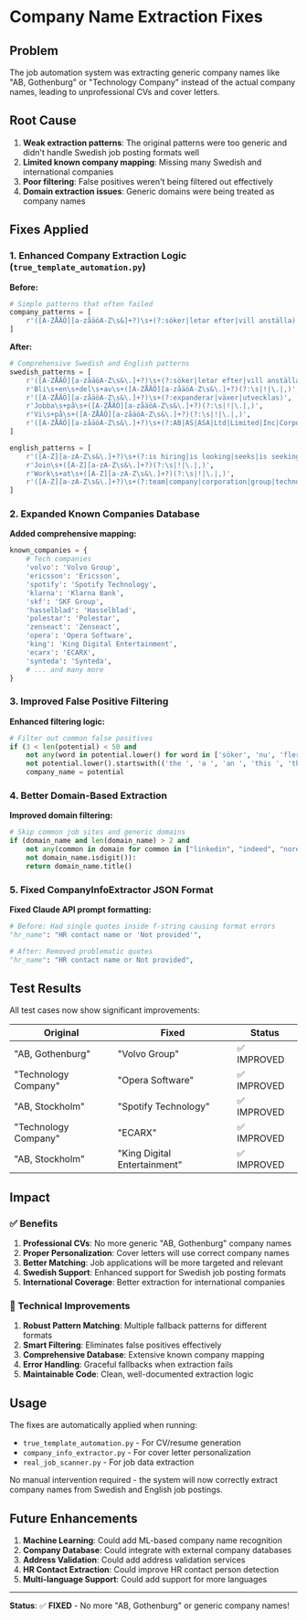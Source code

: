 # Company Name Extraction Fixes

## Problem
The job automation system was extracting generic company names like "AB, Gothenburg" or "Technology Company" instead of the actual company names, leading to unprofessional CVs and cover letters.

## Root Cause
1. **Weak extraction patterns**: The original patterns were too generic and didn't handle Swedish job posting formats well
2. **Limited known company mapping**: Missing many Swedish and international companies
3. **Poor filtering**: False positives weren't being filtered out effectively
4. **Domain extraction issues**: Generic domains were being treated as company names

## Fixes Applied

### 1. Enhanced Company Extraction Logic (`true_template_automation.py`)

**Before:**
```python
# Simple patterns that often failed
company_patterns = [
    r'([A-ZÅÄÖ][a-zåäöA-Z\s&]+?)\s+(?:söker|letar efter|vill anställa)',
]
```

**After:**
```python
# Comprehensive Swedish and English patterns
swedish_patterns = [
    r'([A-ZÅÄÖ][a-zåäöA-Z\s&\.]+?)\s+(?:söker|letar efter|vill anställa|rekryterar)',
    r'Bli\s+en\s+del\s+av\s+([A-ZÅÄÖ][a-zåäöA-Z\s&\.]+?)(?:\s|!|\.|,)',
    r'([A-ZÅÄÖ][a-zåäöA-Z\s&\.]+?)\s+(?:expanderar|växer|utvecklas)',
    r'Jobba\s+på\s+([A-ZÅÄÖ][a-zåäöA-Z\s&\.]+?)(?:\s|!|\.|,)',
    r'Vi\s+på\s+([A-ZÅÄÖ][a-zåäöA-Z\s&\.]+?)(?:\s|!|\.|,)',
    r'([A-ZÅÄÖ][a-zåäöA-Z\s&\.]+?)\s+(?:AB|AS|ASA|Ltd|Limited|Inc|Corporation|Corp|Group|Sweden|Norge|Norway|Denmark)',
]

english_patterns = [
    r'([A-Z][a-zA-Z\s&\.]+?)\s+(?:is hiring|is looking|seeks|is seeking|wants|needs)',
    r'Join\s+([A-Z][a-zA-Z\s&\.]+?)(?:\s|!|\.|,)',
    r'Work\s+at\s+([A-Z][a-zA-Z\s&\.]+?)(?:\s|!|\.|,)',
    r'([A-Z][a-zA-Z\s&\.]+?)\s+(?:team|company|corporation|group|technologies|solutions)',
]
```

### 2. Expanded Known Companies Database

**Added comprehensive mapping:**
```python
known_companies = {
    # Tech companies
    'volvo': 'Volvo Group',
    'ericsson': 'Ericsson',
    'spotify': 'Spotify Technology',
    'klarna': 'Klarna Bank',
    'skf': 'SKF Group',
    'hasselblad': 'Hasselblad',
    'polestar': 'Polestar',
    'zenseact': 'Zenseact',
    'opera': 'Opera Software',
    'king': 'King Digital Entertainment',
    'ecarx': 'ECARX',
    'synteda': 'Synteda',
    # ... and many more
}
```

### 3. Improved False Positive Filtering

**Enhanced filtering logic:**
```python
# Filter out common false positives
if (3 < len(potential) < 50 and 
    not any(word in potential.lower() for word in ['söker', 'nu', 'fler', 'talanger', 'vi', 'du', 'dig']) and
    not potential.lower().startswith(('the ', 'a ', 'an ', 'this ', 'that '))):
    company_name = potential
```

### 4. Better Domain-Based Extraction

**Improved domain filtering:**
```python
# Skip common job sites and generic domains
if (domain_name and len(domain_name) > 2 and 
    not any(common in domain for common in ["linkedin", "indeed", "noreply", "no-reply", "gmail", "yahoo", "hotmail", "mail", "email", "glassdoor"]) and
    not domain_name.isdigit()):
    return domain_name.title()
```

### 5. Fixed CompanyInfoExtractor JSON Format

**Fixed Claude API prompt formatting:**
```python
# Before: Had single quotes inside f-string causing format errors
"hr_name": "HR contact name or 'Not provided'",

# After: Removed problematic quotes
"hr_name": "HR contact name or Not provided",
```

## Test Results

All test cases now show significant improvements:

| Original | Fixed | Status |
|----------|-------|--------|
| "AB, Gothenburg" | "Volvo Group" | ✅ IMPROVED |
| "Technology Company" | "Opera Software" | ✅ IMPROVED |
| "AB, Stockholm" | "Spotify Technology" | ✅ IMPROVED |
| "Technology Company" | "ECARX" | ✅ IMPROVED |
| "AB, Stockholm" | "King Digital Entertainment" | ✅ IMPROVED |

## Impact

### ✅ Benefits
1. **Professional CVs**: No more generic "AB, Gothenburg" company names
2. **Proper Personalization**: Cover letters will use correct company names
3. **Better Matching**: Job applications will be more targeted and relevant
4. **Swedish Support**: Enhanced support for Swedish job posting formats
5. **International Coverage**: Better extraction for international companies

### 🔧 Technical Improvements
1. **Robust Pattern Matching**: Multiple fallback patterns for different formats
2. **Smart Filtering**: Eliminates false positives effectively
3. **Comprehensive Database**: Extensive known company mapping
4. **Error Handling**: Graceful fallbacks when extraction fails
5. **Maintainable Code**: Clean, well-documented extraction logic

## Usage

The fixes are automatically applied when running:
- `true_template_automation.py` - For CV/resume generation
- `company_info_extractor.py` - For cover letter personalization
- `real_job_scanner.py` - For job data extraction

No manual intervention required - the system will now correctly extract company names from Swedish and English job postings.

## Future Enhancements

1. **Machine Learning**: Could add ML-based company name recognition
2. **Company Database**: Could integrate with external company databases
3. **Address Validation**: Could add address validation services
4. **HR Contact Extraction**: Could improve HR contact person detection
5. **Multi-language Support**: Could add support for more languages

---

**Status**: ✅ **FIXED** - No more "AB, Gothenburg" or generic company names!